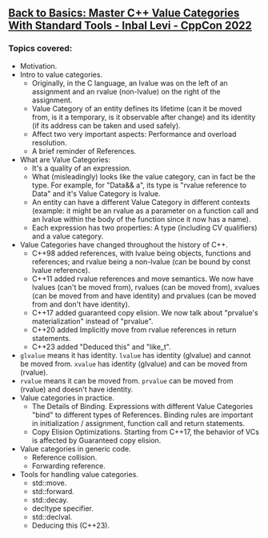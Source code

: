 ## [Back to Basics: Master C++ Value Categories With Standard Tools - Inbal Levi - CppCon 2022](https://www.youtube.com/watch?v=tH0Z2OvHAd8&list=LL6MKUgGZ9Q8c2Ff7GnoRoqA)
### Topics covered:
* Motivation.
* Intro to value categories.
  * Originally, in the C language, an lvalue was on the left of an assignment and an rvalue (non-lvalue) on the right of the assignment.
  * Value Category of an entity defines its lifetime (can it be moved from, is it a temporary, is it observable after change) and its identity (if its address can be taken and used safely).
  * Affect two very important aspects: Performance and overload resolution.
  * A brief reminder of References.
* What are Value Categories:
  * It's a quality of an expression.
  * What (misleadingly) looks like the value category, can in fact be the type. For example, for "Data&& a", its type is "rvalue reference to Data" and it's Value Category is lvalue.
  * An entity can have a different Value Category in different contexts (example: it might be an rvalue as a parameter on a function call and an lvalue within the body of the function since it now has a name).
  * Each expression has two properties: A type (including CV qualifiers) and a value category.
* Value Categories have changed throughout the history of C++. 
  * C++98 added references, with lvalue being objects, functions and references; and rvalue being a non-lvalue (can be bound by const lvalue reference). 
  * C++11 added rvalue references and move semantics. We now have lvalues (can't be moved from), rvalues (can be moved from), xvalues (can be moved from and have identity) and prvalues (can be moved from and don't have identity).
  * C++17 added guaranteed copy elision. We now talk about "prvalue's materialization" instead of "prvalue".
  * C++20 added Implicitly move from rvalue references in return statements.
  * C++23 added "Deduced this" and "like_t".
* `glvalue` means it has identity. `lvalue` has identity (glvalue) and cannot be moved from. `xvalue` has identity (glvalue) and can be moved from (rvalue).
* `rvalue` means it can be moved from. `prvalue` can be moved from (rvalue) and doesn't have identity.
* Value categories in practice.
  * The Details of Binding. Expressions with different Value Categories "bind" to different types of References. Binding rules are important in initialization / assignment, function call and return statements.
  * Copy Elision Optimizations. Starting from C++17, the behavior of VCs is affected by Guaranteed copy elision.
* Value categories in generic code.
  * Reference collision.
  * Forwarding reference.
* Tools for handling value categories.
  * std::move.
  * std::forward.
  * std::decay.
  * decltype specifier.
  * std::declval.
  * Deducing this (C++23).

